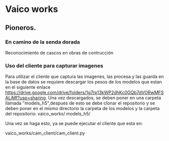 # Vaico works
## Pioneros.
### En camino de la senda dorada

Reconocimiento de cascos en obras de contrucción

### Uso del cliente para capturar imagenes

Para utilizar el cliente que captura las imagenes, las procesa y las guarda en la base de datos se requiere descargar los pesos de los modelos que estan en el siguiente enlace https://drive.google.com/drive/folders/1g7rp13kWP2dhKc0GQb7dVORwMFSALiMf?usp=sharing. Una vez descargados, se deben poner en una carpeta llamada "models_h5",despues de esto se debe clonar el repositorio y se deben poner en el mismo directorio la carpeta de los modelos y la carpeta del repositorio: vaico_works/ models_h5/ 

Una vez se haga esto, ya se puede ejecutar el cliente que esta en:

vaico_works/cam_client/cam_client.py
